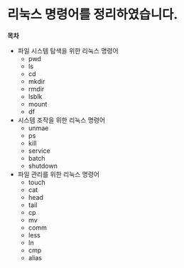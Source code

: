 # 리눅스 명령어를 정리하였습니다.

**목차**
- 파일 시스템 탐색을 위한 리눅스 명령어
    - pwd
    - ls
    - cd
    - mkdir
    - rmdir
    - lsblk
    - mount
    - df
- 시스템 조작을 위한 리눅스 명령어
    - unmae
    - ps
    - kill
    - service
    - batch
    - shutdown
- 파일 관리를 위한 리눅스 명령어
    - touch
    - cat
    - head
    - tail
    - cp
    - mv
    - comm
    - less
    - ln
    - cmp
    - alias